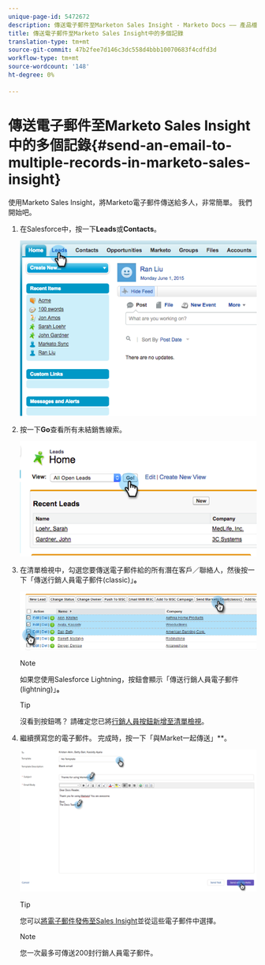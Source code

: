 ```yaml
---
unique-page-id: 5472672
description: 傳送電子郵件至Marketon Sales Insight - Marketo Docs —— 產品檔案中的多個記錄
title: 傳送電子郵件至Marketo Sales Insight中的多個記錄
translation-type: tm+mt
source-git-commit: 47b2fee7d146c3dc558d4bbb10070683f4cdfd3d
workflow-type: tm+mt
source-wordcount: '148'
ht-degree: 0%

---
```



# 傳送電子郵件至Marketo Sales Insight中的多個記錄{#send-an-email-to-multiple-records-in-marketo-sales-insight}

使用Marketo Sales Insight，將Marketo電子郵件傳送給多人，非常簡單。 我們開始吧。

1. 在Salesforce中，按一下&#x200B;**Leads**&#x200B;或&#x200B;**Contacts**。

   ![](assets/image2015-6-1-14-3a40-3a35.png)

1. 按一下&#x200B;**Go**&#x200B;查看所有未結銷售線索。

   ![](assets/image2015-6-1-14-3a41-3a42.png)

1. 在清單檢視中，勾選您要傳送電子郵件給的所有潛在客戶／聯絡人，然後按一下「傳送行銷人員電子郵件(classic)」**。**

   ![](assets/three.png)

   >[!NOTE]
   >
   >如果您使用Salesforce Lightning，按鈕會顯示「傳送行銷人員電子郵件(lightning)」**。**

   >[!TIP]
   >
   >沒看到按鈕嗎？ 請確定您已將[行銷人員按鈕新增至清單檢視](add-marketo-sales-insight-tab-and-buttons-to-salesforce.md)。

1. 繼續撰寫您的電子郵件。 完成時，按一下「與Market一起傳送」**。

   ![](assets/four.png)

   >[!TIP]
   >
   >您可以[將電子郵件發佈至Sales Insight](../../../../../product-docs/marketo-sales-insight/msi-for-salesforce/features/actions-in-the-msi-panel/send-marketo-email/publish-an-email-to-sales-insight.md)並從這些電子郵件中選擇。

   >[!NOTE]
   >
   >您一次最多可傳送200封行銷人員電子郵件。

